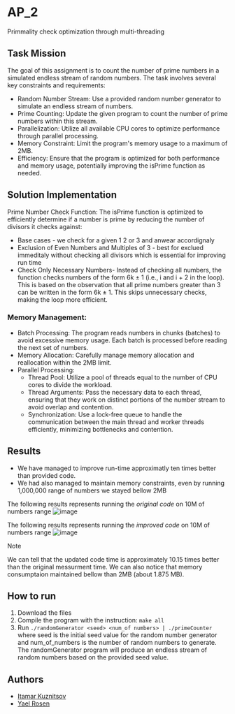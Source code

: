 # AP_2
Primmality check optimization through multi-threading

## Task Mission
The goal of this assignment is to count the number of prime numbers in a simulated endless stream of random numbers. The task involves several key constraints and requirements:

* Random Number Stream: Use a provided random number generator to simulate an endless stream of numbers.
* Prime Counting: Update the given program to count the number of prime numbers within this stream.
* Parallelization: Utilize all available CPU cores to optimize performance through parallel processing.
* Memory Constraint: Limit the program's memory usage to a maximum of 2MB.
* Efficiency: Ensure that the program is optimized for both performance and memory usage, potentially improving the isPrime function as needed.

## Solution Implementation
Prime Number Check Function: The isPrime function is optimized to efficiently determine if a number is prime by reducing the number of divisors it checks against:
* Base cases - we check for a given 1 2 or 3 and anwear accordignaly
* Exclusion of Even Numbers and Multiples of 3 - best for exclued immeditaly without checking all divisors which is essential for improving run time
* Check Only Necessary Numbers- Instead of checking all numbers, the function checks numbers of the form 6k ± 1 (i.e., i and i + 2 in the loop). This is based on the observation that all prime numbers greater than 3 can be written in the form 6k ± 1. This skips unnecessary checks, making the loop more efficient.

### Memory Management:
* Batch Processing: The program reads numbers in chunks (batches) to avoid excessive memory usage. Each batch is processed before reading the next set of numbers.
* Memory Allocation: Carefully manage memory allocation and reallocation within the 2MB limit.
* Parallel Processing:
  * Thread Pool: Utilize a pool of threads equal to the number of CPU cores to divide the workload.
  * Thread Arguments: Pass the necessary data to each thread, ensuring that they work on distinct portions of the number stream to avoid overlap and contention.
  * Synchronization: Use a lock-free queue to handle the communication between the main thread and worker threads efficiently, minimizing bottlenecks and contention.

## Results 
* We have managed to improve run-time approximatly ten times better than provided code.
* We had also managed to maintain memory constraints, even by running 1,000,000 range of numbers we stayed bellow 2MB

The following results represents running the *original code* on 10M of numbers range
![image](https://github.com/yaelrosen77/AP_2/assets/118935583/8d3df42f-5c37-43a3-a7c4-29deff123fc5)

The following results represents running the *improved code* on 10M of numbers range
![image](https://github.com/yaelrosen77/AP_2/assets/118935583/056914e9-37f5-4ee6-bf73-84c52c2a8758)

> [!NOTE]
> We can tell that the updated code time is approximately 10.15 times better than the original messurment time.
> We can also notice that memory consumptaion maintained bellow than 2MB (about 1.875 MB).

## How to run
1. Download the files
2. Compile the program with the instruction:
   ```make all```
3. Run
   ```./randomGenerator <seed> <num_of numbers> | ./primeCounter ``` where seed is the initial seed value for the random number generator and num_of_numbers is the number of random numbers to generate. The randomGenerator program will produce an endless stream of random numbers based on the provided seed value.

## Authors
* [Itamar Kuznitsov](https://github.com/Itamar-Kuznitsov)
* [Yael Rosen](https://github.com/yaelrosen77)

